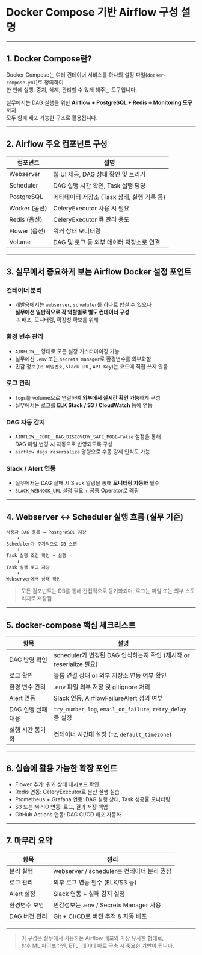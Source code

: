 # Docker Compose 기반 Airflow 구성 설명

---

## 1. Docker Compose란?

Docker Compose는 여러 컨테이너 서비스를 하나의 설정 파일(`docker-compose.yml`)로 정의하여  
한 번에 실행, 중지, 삭제, 관리할 수 있게 해주는 도구입니다.

실무에서는 DAG 실행을 위한 **Airflow + PostgreSQL + Redis + Monitoring 도구**까지  
모두 함께 배포 가능한 구조로 활용됩니다.

---

## 2. Airflow 주요 컴포넌트 구성

| 컴포넌트     | 설명 |
|--------------|------|
| Webserver    | 웹 UI 제공, DAG 상태 확인 및 트리거 |
| Scheduler    | DAG 실행 시간 확인, Task 실행 담당 |
| PostgreSQL   | 메타데이터 저장소 (Task 상태, 실행 기록 등) |
| Worker (옵션) | CeleryExecutor 사용 시 필요 |
| Redis (옵션) | CeleryExecutor 큐 관리 용도 |
| Flower (옵션) | 워커 상태 모니터링 |
| Volume       | DAG 및 로그 등 외부 데이터 저장소로 연결 |

---

## 3. 실무에서 중요하게 보는 Airflow Docker 설정 포인트

### 컨테이너 분리
- 개발용에서는 `webserver`, `scheduler`를 하나로 합칠 수 있으나  
  **실무에선 일반적으로 각 역할별로 별도 컨테이너 구성**  
  → 배포, 모니터링, 확장성 확보를 위해

### 환경 변수 관리
- `AIRFLOW__` 형태로 모든 설정 커스터마이징 가능
- 실무에선 `.env` 또는 `secrets manager`로 환경변수를 외부화함
- 민감 정보(`DB 비밀번호`, `Slack URL`, `API Key`)는 코드에 직접 쓰지 않음

### 로그 관리
- `logs`를 volume으로 연결하여 **외부에서 실시간 확인 가능**하게 구성
- 실무에서는 로그를 **ELK Stack / S3 / CloudWatch** 등에 연동

### DAG 자동 감지
- `AIRFLOW__CORE__DAG_DISCOVERY_SAFE_MODE=False` 설정을 통해  
  DAG 파일 변경 시 자동으로 반영되도록 구성
- `airflow dags reserialize` 명령으로 수동 강제 인식도 가능

### Slack / Alert 연동
- 실무에서는 DAG 실패 시 Slack 알림을 통해 **모니터링 자동화** 필수
- `SLACK_WEBHOOK_URL` 설정 필요 + 공통 Operator로 래핑

---

## 4. Webserver ↔ Scheduler 실행 흐름 (실무 기준)

```text
사용자 DAG 등록 → PostgreSQL 저장
    ↓
Scheduler가 주기적으로 DB 스캔
    ↓
Task 실행 조건 확인 → 실행
    ↓
Task 실행 로그 저장
    ↓
Webserver에서 상태 확인
```

> 모든 컴포넌트는 DB를 통해 간접적으로 동기화되며, 로그는 파일 또는 외부 스토리지로 저장됨

---

## 5. docker-compose 핵심 체크리스트

| 항목 | 설명 |
|------|------|
| DAG 반영 확인 | scheduler가 변경된 DAG 인식하는지 확인 (재시작 or reserialize 필요) |
| 로그 확인 | 볼륨 연결 상태 or 외부 저장소 연동 여부 확인 |
| 환경 변수 관리 | .env 파일 외부 저장 및 gitignore 처리 |
| Alert 연동 | Slack 연동, AirflowFailureAlert 정의 여부 |
| DAG 실행 실패 대응 | `try_number`, `log`, `email_on_failure`, `retry_delay` 등 설정 |
| 실행 시간 동기화 | 컨테이너 시간대 설정 (`TZ`, `default_timezone`) |

---

## 6. 실습에 활용 가능한 확장 포인트

- Flower 추가: 워커 상태 대시보드 확인
- Redis 연동: CeleryExecutor로 분산 실행 실습
- Prometheus + Grafana 연동: DAG 실행 상태, Task 성공률 모니터링
- S3 또는 MinIO 연동: 로그, 결과 저장 백업
- GitHub Actions 연동: DAG CI/CD 배포 자동화

---

## 7. 마무리 요약

| 항목 | 정리 |
|------|------|
| 분리 실행 | webserver / scheduler는 컨테이너 분리 권장 |
| 로그 관리 | 외부 로그 연동 필수 (ELK/S3 등) |
| Alert 설정 | Slack 연동 + 실패 감지 설정 |
| 환경변수 보안 | 민감정보는 .env / Secrets Manager 사용 |
| DAG 버전 관리 | Git + CI/CD로 버전 추적 & 자동 배포 |

---

> 이 구성은 실무에서 사용하는 Airflow 배포와 가장 유사한 형태로,  
> 향후 ML 파이프라인, ETL, 데이터 마트 구축 시 중요한 기반이 됩니다.

